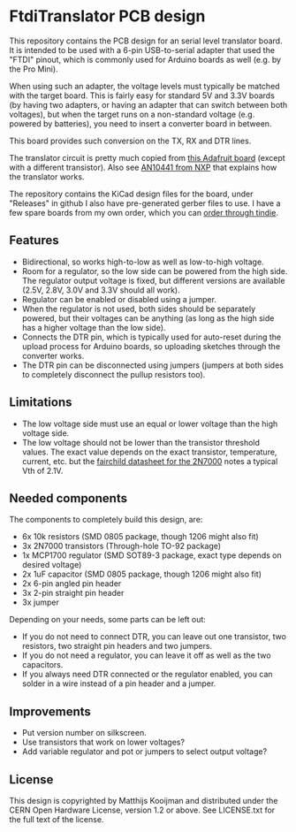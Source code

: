 FtdiTranslator PCB design
=========================
This repository contains the PCB design for an serial level translator
board. It is intended to be used with a 6-pin USB-to-serial adapter that
used the "FTDI" pinout, which is commonly used for Arduino boards as
well (e.g. by the Pro Mini).

When using such an adapter, the voltage levels must typically be matched
with the target board. This is fairly easy for standard 5V and 3.3V
boards (by having two adapters, or having an adapter that can switch
between both voltages), but when the target runs on a non-standard
voltage (e.g. powered by batteries), you need to insert a converter
board in between.

This board provides such conversion on the TX, RX and DTR lines.

The translator circuit is pretty much copied from [this Adafruit
board](https://www.adafruit.com/product/757) (except with a different
transistor). Also see [AN10441 from NXP][AN10441] that explains how the
translator works.

[AN10441]: https://www.nxp.com/docs/en/application-note/AN10441.pdf

The repository contains the KiCad design files for the board, under
"Releases" in github I also have pre-generated gerber files to use. I
have a few spare boards from my own order, which you can [order through
tindie](https://www.tindie.com/products/12036/).

Features
--------
 - Bidirectional, so works high-to-low as well as low-to-high voltage.
 - Room for a regulator, so the low side can be powered from the high
   side. The regulator output voltage is fixed, but different versions
   are available (2.5V, 2.8V, 3.0V and 3.3V should all work).
 - Regulator can be enabled or disabled using a jumper.
 - When the regulator is not used, both sides should be separately
   powered, but their voltages can be anything (as long as the high side
   has a higher voltage than the low side).
 - Connects the DTR pin, which is typically used for auto-reset during
   the upload process for Arduino boards, so uploading sketches through
   the converter works.
 - The DTR pin can be disconnected using jumpers (jumpers at both sides
   to completely disconnect the pullup resistors too).

Limitations
-----------
 - The low voltage side must use an equal or lower voltage than the high
   voltage side.
 - The low voltage should not be lower than the transistor threshold
   values. The exact value depends on the exact transistor, temperature,
   current, etc. but the [fairchild datasheet for the
   2N7000](http://www.mouser.com/ds/2/149/2N7002-8405.pdf) notes a
   typical Vth of 2.1V.

Needed components
-----------------
The components to completely build this design, are:
 - 6x 10k resistors (SMD 0805 package, though 1206 might also fit)
 - 3x 2N7000 transistors (Through-hole TO-92 package)
 - 1x MCP1700 regulator (SMD SOT89-3 package, exact type depends on desired voltage)
 - 2x 1uF capacitor (SMD 0805 package, though 1206 might also fit)
 - 2x 6-pin angled pin header
 - 3x 2-pin straight pin header
 - 3x jumper

Depending on your needs, some parts can be left out:
 - If you do not need to connect DTR, you can leave out one transistor,
   two resistors, two straight pin headers and two jumpers.
 - If you do not need a regulator, you can leave it off as well as the
   two capacitors.
 - If you always need DTR connected or the regulator enabled, you can
   solder in a wire instead of a pin header and a jumper.

Improvements
------------
 - Put version number on silkscreen.
 - Use transistors that work on lower voltages?
 - Add variable regulator and pot or jumpers to select output voltage?

License
-------
This design is copyrighted by Matthijs Kooijman and distributed under
the CERN Open Hardware License, version 1.2 or above. See LICENSE.txt
for the full text of the license.
